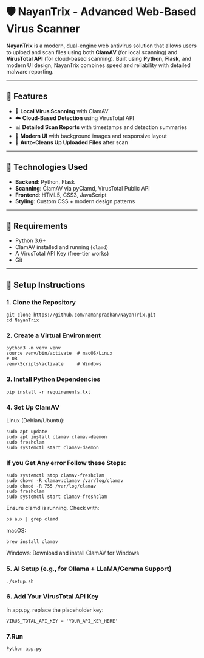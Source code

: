 # 🛡️ NayanTrix - Advanced Web-Based Virus Scanner

**NayanTrix** is a modern, dual-engine web antivirus solution that allows users to upload and scan files using both **ClamAV** (for local scanning) and **VirusTotal API** (for cloud-based scanning). Built using **Python**, **Flask**, and modern UI design, NayanTrix combines speed and reliability with detailed malware reporting.

---

## 🚀 Features

- 🔎 **Local Virus Scanning** with ClamAV
- ☁️ **Cloud-Based Detection** using VirusTotal API
- 📊 **Detailed Scan Reports** with timestamps and detection summaries
- 🎨 **Modern UI** with background images and responsive layout
- 🧹 **Auto-Cleans Up Uploaded Files** after scan

---

## 🧱 Technologies Used

- **Backend**: Python, Flask
- **Scanning**: ClamAV via pyClamd, VirusTotal Public API
- **Frontend**: HTML5, CSS3, JavaScript
- **Styling**: Custom CSS + modern design patterns

---

## 🧰 Requirements

- Python 3.6+
- ClamAV installed and running (`clamd`)
- A VirusTotal API Key (free-tier works)
- Git

---

## 🧪 Setup Instructions

### 1. Clone the Repository

```
git clone https://github.com/namanpradhan/NayanTrix.git
cd NayanTrix 

```
### 2. Create a Virtual Environment
```
python3 -m venv venv
source venv/bin/activate  # macOS/Linux
# OR
venv\Scripts\activate     # Windows
```
### 3. Install Python Dependencies
```
pip install -r requirements.txt
```
### 4. Set Up ClamAV

Linux (Debian/Ubuntu):
```
sudo apt update
sudo apt install clamav clamav-daemon
sudo freshclam
sudo systemctl start clamav-daemon
```
### If you Get Any error Follow these Steps: 
```
sudo systemctl stop clamav-freshclam
sudo chown -R clamav:clamav /var/log/clamav
sudo chmod -R 755 /var/log/clamav
sudo freshclam
sudo systemctl start clamav-freshclam
```
Ensure clamd is running. Check with:
```
ps aux | grep clamd
```
macOS:
```
brew install clamav
```

Windows:
Download and install ClamAV for Windows


### 5. AI Setup (e.g., for Ollama + LLaMA/Gemma Support)

```chmod +x setup.sh
./setup.sh
```
### 6. Add Your VirusTotal API Key

In app.py, replace the placeholder key:
```
VIRUS_TOTAL_API_KEY = 'YOUR_API_KEY_HERE'
```
### 7.Run
```
Python app.py 
```
